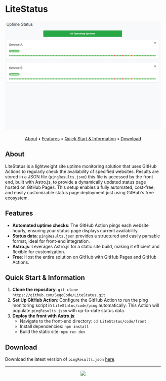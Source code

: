# LiteStatus

<h3 align="center"><img src="media/demo.png"></h3>

<p align="center">
  <a href="#about">About</a> •
  <a href="#features">Features</a> •
  <a href="#quick-start--information">Quick Start & Information</a> •
  <a href="#download">Download</a> 
</p>

## About

LiteStatus is a lightweight site uptime monitoring solution that uses GitHub Actions to regularly check the availability of specified websites. Results are stored in a JSON file (`pingResults.json`) this file is accessed by the front end, built with Astro.js, to provide a dynamically updated status page hosted on GitHub Pages. This setup enables a fully automated, cost-free, and easily customizable status page deployment just using GitHub's free ecosystem.

## Features

- **Automated uptime checks**: The GitHub Action pings each website hourly, ensuring your status page displays current availability.
- **Status data**: `pingResults.json` provides a structured and easily parsable format, ideal for front-end integration.
- **Astro.js**: Leverages Astro.js for a static site build, making it efficient and flexible for customization.
- **Free**: Host the entire solution on GitHub with GitHub Pages and GitHub Actions.

## Quick Start & Information

1. **Clone the repository**: `git clone https://github.com/SegoCode/LiteStatus.git`
2. **Set Up GitHub Action**: Configure the GitHub Action to run the ping monitoring script in `LiteStatus/code/ping` automatically. This Action will populate `pingResults.json` with up-to-date status data.
3. **Deploy the front with Astro.js**:
   - Navigate to the front-end directory: `cd LiteStatus/code/front`
   - Install dependencies: `npm install`
   - Build the static site: `npm run dev`

## Download

Download the latest version of `pingResults.json` [here](https://github.com/SegoCode/LiteStatus/blob/main/code/ping/pingResults.json).

---
<p align="center"><a href="https://github.com/SegoCode/LiteStatus/graphs/contributors">
  <img src="https://contrib.rocks/image?repo=SegoCode/LiteStatus" />
</a></p>

